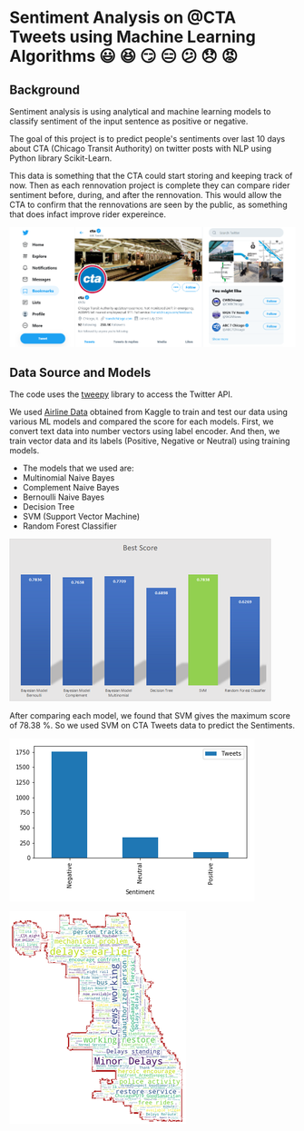 
# Sentiment Analysis on @CTA Tweets using Machine Learning Algorithms :smiley: :satisfied: :smirk: :expressionless: :confused: :disappointed: :rage:


## Background

Sentiment analysis is using analytical and machine learning models to classify sentiment of the input sentence as positive or negative.

The goal of this project is to predict people's sentiments over last 10 days about CTA (Chicago Transit Authority) on twitter posts with NLP using  Python library Scikit-Learn.

This data is something that the CTA could start storing and keeping track of now. Then as each rennovation project is complete they can compare rider sentiment before, during, and after the rennovation. This would allow the CTA to confirm that the rennovations are seen by the public, as something that does infact improve rider expereince. 


![CTA_Twitter](Img/CTA_Twitter.png)

## Data Source and Models

The code uses the [tweepy](http://www.tweepy.org/) library to access the Twitter API.

We used [Airline Data](Link) obtained from Kaggle to train and test our data using various ML models and compared the score for each models.
First, we convert text data into number vectors using label encoder.
And then, we train vector data and its labels (Positive, Negative or Neutral) using training models.

- The models that we used are:
- Multinomial Naive Bayes
- Complement Naive Bayes
- Bernoulli Naive Bayes
- Decision Tree
- SVM (Support Vector Machine)
- Random Forest Classifier

![Scores](Img/Score.png)

After comparing each model, we found that SVM gives the maximum score of 78.38 %. So we used SVM on CTA Tweets data to predict the Sentiments.

![Sentiments](Img/Total_Tweets.png)

![Words](Img/WordCloud2.png)